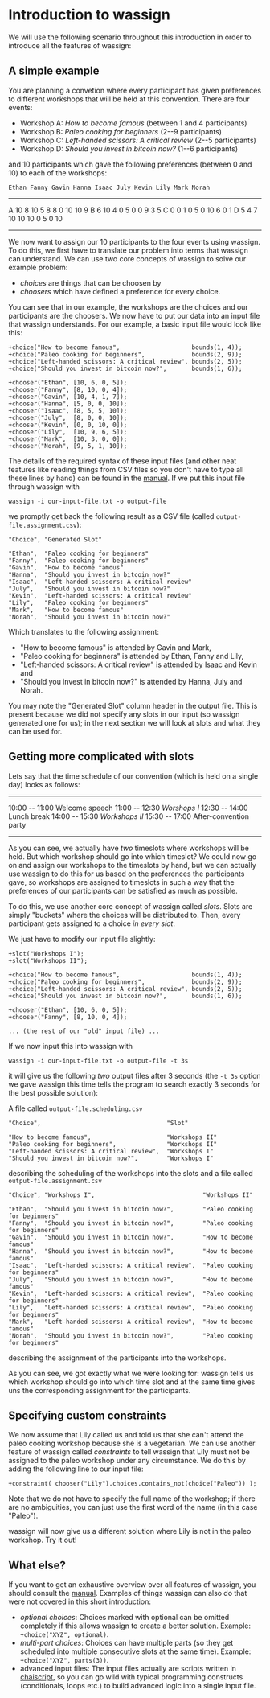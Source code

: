 # Introduction to wassign

We will use the following scenario throughout this introduction in order to introduce all the features of wassign:

## A simple example

You are planning a convetion where every participant has given preferences to different workshops that will be held at this convention. There are four events:

 - Workshop A: *How to become famous* (between 1 and 4 participants)
 - Workshop B: *Paleo cooking for beginners* (2--9 participants)
 - Workshop C: *Left-handed scissors: A critical review* (2--5 participants)
 - Workshop D: *Should you invest in bitcoin now?* (1--6 participants)

and 10 participants which gave the following preferences (between 0 and 10) to each of the workshops:

    Ethan Fanny Gavin Hanna Isaac July Kevin Lily Mark Norah
--- ----- ----- ----- ----- ----- ---- ----- ---- ---- -----
A   10    8     10    5     8     8    0     10   10   9
B   6     10    4     0     5     0    0     9    3    5
C   0     0     1     0     5     0    10    6    0    1
D   5     4     7     10    10    10   0     5    0    10
--- ----- ----- ----- ----- ----- ---- ----- ---- ---- -----

We now want to assign our 10 participants to the four events using wassign. To do this, we first have to translate our problem into terms that wassign can understand. We can use two core concepts of wassign to solve our example problem:

 - *choices* are things that can be choosen by
 - *choosers* which have defined a preference for every choice.

You can see that in our example, the workshops are the choices and our participants are the choosers. We now have to put our data into an input file that wassign understands. For our example, a basic input file would look like this:

```
+choice("How to become famous",                    bounds(1, 4));
+choice("Paleo cooking for beginners",             bounds(2, 9));
+choice("Left-handed scissors: A critical review", bounds(2, 5));
+choice("Should you invest in bitcoin now?",       bounds(1, 6));

+chooser("Ethan", [10, 6, 0, 5]);
+chooser("Fanny", [8, 10, 0, 4]);
+chooser("Gavin", [10, 4, 1, 7]);
+chooser("Hanna", [5, 0, 0, 10]);
+chooser("Isaac", [8, 5, 5, 10]);
+chooser("July",  [8, 0, 0, 10]);
+chooser("Kevin", [0, 0, 10, 0]);
+chooser("Lily",  [10, 9, 6, 5]);
+chooser("Mark",  [10, 3, 0, 0]);
+chooser("Norah", [9, 5, 1, 10]);
```

The details of the required syntax of these input files (and other neat features like reading things from CSV files so you don't have to type all these lines by hand) can be found in the [manual](#using-wassign). If we put this input file through wassign with

```
wassign -i our-input-file.txt -o output-file
```

we promptly get back the following result as a CSV file (called `output-file.assignment.csv`):

```
"Choice", "Generated Slot"

"Ethan",  "Paleo cooking for beginners"
"Fanny",  "Paleo cooking for beginners"
"Gavin",  "How to become famous"
"Hanna",  "Should you invest in bitcoin now?"
"Isaac",  "Left-handed scissors: A critical review"
"July",   "Should you invest in bitcoin now?"
"Kevin",  "Left-handed scissors: A critical review"
"Lily",   "Paleo cooking for beginners"
"Mark",   "How to become famous"
"Norah",  "Should you invest in bitcoin now?"
```

Which translates to the following assignment:

- "How to become famous" is attended by Gavin and Mark,
- "Paleo cooking for beginners" is attended by Ethan, Fanny and Lily,
- "Left-handed scissors: A critical review" is attended by Isaac and Kevin and
- "Should you invest in bitcoin now?" is attended by Hanna, July and Norah.

You may note the "Generated Slot" column header in the output file. This is present because we did not specify any slots in our input (so wassign generated one for us); in the next section we will look at slots and what they can be used for.

## Getting more complicated with slots

Lets say that the time schedule of our convention (which is held on a single day) looks as follows:

-------------- ----------------------
10:00 -- 11:00 Welcome speech
11:00 -- 12:30 *Worshops I*
12:30 -- 14:00 Lunch break
14:00 -- 15:30 *Workshops II*
15:30 -- 17:00 After-convention party
-------------- ----------------------

As you can see, we actually have *two* timeslots where workshops will be held. But which workshop should go into which timeslot? We could now go on and assign our workshops to the timeslots by hand, but we can actually use wassign to do this for us based on the preferences the participants gave, so workshops are assigned to timeslots in such a way that the preferences of our participants can be satisfied as much as possible.

To do this, we use another core concept of wassign called *slots*. Slots are simply "buckets" where the choices will be distributed to. Then, every participant gets assigned to a choice *in every slot*. 

We just have to modify our input file slightly:

```
+slot("Workshops I");
+slot("Workshops II");

+choice("How to become famous",                    bounds(1, 4));
+choice("Paleo cooking for beginners",             bounds(2, 9));
+choice("Left-handed scissors: A critical review", bounds(2, 5));
+choice("Should you invest in bitcoin now?",       bounds(1, 6));

+chooser("Ethan", [10, 6, 0, 5]);
+chooser("Fanny", [8, 10, 0, 4]);

... (the rest of our "old" input file) ...
```
If we now input this into wassign with

```
wassign -i our-input-file.txt -o output-file -t 3s
```

it will give us the following *two* output files after 3 seconds (the `-t 3s` option we gave wassign this time tells the program to search exactly 3 seconds for the best possible solution):

A file called `output-file.scheduling.csv`

```
"Choice",                                   "Slot"

"How to become famous",                     "Workshops II"
"Paleo cooking for beginners",              "Workshops II"
"Left-handed scissors: A critical review",  "Workshops I"
"Should you invest in bitcoin now?",        "Workshops I"
```

describing the scheduling of the workshops into the slots and a file called `output-file.assignment.csv`

```
"Choice", "Workshops I",                              "Workshops II"

"Ethan",  "Should you invest in bitcoin now?",        "Paleo cooking for beginners"
"Fanny",  "Should you invest in bitcoin now?",        "Paleo cooking for beginners"
"Gavin",  "Should you invest in bitcoin now?",        "How to become famous"
"Hanna",  "Should you invest in bitcoin now?",        "How to become famous"
"Isaac",  "Left-handed scissors: A critical review",  "Paleo cooking for beginners"
"July",   "Should you invest in bitcoin now?",        "How to become famous"
"Kevin",  "Left-handed scissors: A critical review",  "Paleo cooking for beginners"
"Lily",   "Left-handed scissors: A critical review",  "Paleo cooking for beginners"
"Mark",   "Left-handed scissors: A critical review",  "How to become famous"
"Norah",  "Should you invest in bitcoin now?",        "Paleo cooking for beginners"
```

describing the assignment of the participants into the workshops.

As you can see, we got exactly what we were looking for: wassign tells us which workshop should go into which time slot and at the same time gives uns the corresponding assignment for the participants.

## Specifying custom constraints

We now assume that Lily called us and told us that she can't attend the paleo cooking workshop because she is a vegetarian. We can use another feature of wassign called *constraints* to tell wassign that Lily must not be assigned to the paleo workshop under any circumstance. We do this by adding the following line to our input file:

```
+constraint( chooser("Lily").choices.contains_not(choice("Paleo")) );
```

Note that we do not have to specify the full name of the workshop; if there are no ambiguities, you can just use the first word of the name (in this case "Paleo").

wassign will now give us a different solution where Lily is not in the paleo workshop. Try it out!

## What else?

If you want to get an exhaustive overview over all features of wassign, you should consult the [manual](#using-wassign). Examples of things wassign can also do that were not covered in this short introduction:

 - *optional choices*: Choices marked with optional can be omitted completely if this allows wassign to create a better solution. Example: `+choice("XYZ", optional)`.
 - *multi-part choices*: Choices can have multiple parts (so they get scheduled into multiple consecutive slots at the same time). Example: `+choice("XYZ", parts(3))`.
 - advanced input files: The input files actually are scripts written in [chaiscript](http://chaiscript.com/), so you can go wild with typical programming constructs (conditionals, loops etc.) to build advanced logic into a single input file.

